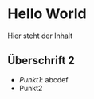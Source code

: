 Hello World
==================

Hier steht der Inhalt

## Überschrift 2

* *Punkt1*: abcdef
* Punkt2
